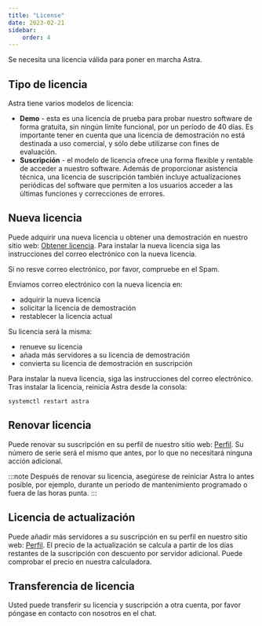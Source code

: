 ```yaml
---
title: "License"
date: 2023-02-21
sidebar:
    order: 4
---
```


Se necesita una licencia válida para poner en marcha Astra.

## Tipo de licencia[](https://help.cesbo.com/astra/getting-started/first-steps/license#license-type)

Astra tiene varios modelos de licencia:

- **Demo** - esta es una licencia de prueba para probar nuestro software de forma gratuita, sin ningún límite funcional, por un período de 40 días. Es importante tener en cuenta que una licencia de demostración no está destinada a uso comercial, y sólo debe utilizarse con fines de evaluación.
- **Suscripción** - el modelo de licencia ofrece una forma flexible y rentable de acceder a nuestro software. Además de proporcionar asistencia técnica, una licencia de suscripción también incluye actualizaciones periódicas del software que permiten a los usuarios acceder a las últimas funciones y correcciones de errores.

## Nueva licencia[](https://help.cesbo.com/astra/getting-started/first-steps/license#new-license)

Puede adquirir una nueva licencia u obtener una demostración en nuestro sitio web: [Obtener licencia](https://cesbo.com/astra-license). Para instalar la nueva licencia siga las instrucciones del correo electrónico con la nueva licencia.

Si no resve correo electrónico, por favor, compruebe en el Spam.

Enviamos correo electrónico con la nueva licencia en:

- adquirir la nueva licencia
- solicitar la licencia de demostración
- restablecer la licencia actual

Su licencia será la misma:

- renueve su licencia
- añada más servidores a su licencia de demostración
- convierta su licencia de demostración en suscripción

Para instalar la nueva licencia, siga las instrucciones del correo electrónico. Tras instalar la licencia, reinicia Astra desde la consola:

```
systemctl restart astra
```

## Renovar licencia[](https://help.cesbo.com/astra/getting-started/first-steps/license#renew-license)

Puede renovar su suscripción en su perfil de nuestro sitio web: [Perfil](https://cesbo.com/profile). Su número de serie será el mismo que antes, por lo que no necesitará ninguna acción adicional.

:::note Después de renovar su licencia, asegúrese de reiniciar Astra lo antes posible, por ejemplo, durante un periodo de mantenimiento programado o fuera de las horas punta.
:::

## Licencia de actualización[](https://help.cesbo.com/astra/getting-started/first-steps/license#upgrade-license)

Puede añadir más servidores a su suscripción en su perfil en nuestro sitio web: [Perfil](https://cesbo.com/profile). El precio de la actualización se calcula a partir de los días restantes de la suscripción con descuento por servidor adicional. Puede comprobar el precio en nuestra calculadora.

## Transferencia de licencia[](https://help.cesbo.com/astra/getting-started/first-steps/license#transfer-license)

Usted puede transferir su licencia y suscripción a otra cuenta, por favor póngase en contacto con nosotros en el chat.
